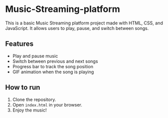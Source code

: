 # Music-Streaming-platform

This is a basic Music Streaming platform project made with HTML, CSS, and JavaScript. It allows users to play, pause, and switch between songs.

## Features

- Play and pause music
- Switch between previous and next songs
- Progress bar to track the song position
- GIF animation when the song is playing

## How to run

1. Clone the repository.
2. Open `index.html` in your browser.
3. Enjoy the music!
